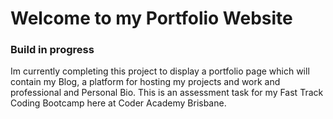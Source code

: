<h1>Welcome to my Portfolio Website</h1>

<h3>Build in progress</h3>

Im currently completing this project to display a  portfolio page which will contain my Blog, a platform for hosting my projects and work and professional and Personal Bio. This is an assessment task for my Fast Track Coding Bootcamp here at Coder Academy Brisbane.